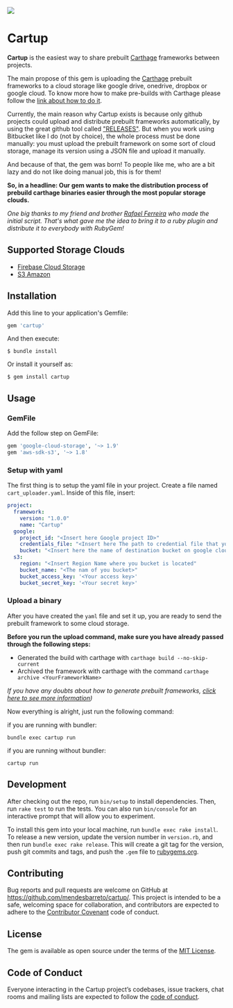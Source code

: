 ![](logo/cartup_logo.png)
# Cartup

**Cartup** is the easiest way to share prebuilt [Carthage](https://github.com/Carthage/Carthage)
frameworks between projects.

The main propose of this gem is uploading the [Carthage](https://github.com/Carthage/Carthage)
prebuilt frameworks to a cloud storage like google drive, onedrive, dropbox or google cloud.
To know more how to make pre-builds with Carthage please follow the
[link about how to do it](https://github.com/Carthage/Carthage#archive-prebuilt-frameworks-into-one-zip-file).


Currently, the main reason why Cartup exists is because only github projects could
upload and distribute prebuilt frameworks automatically, by using the great github
tool called ["RELEASES"](https://help.github.com/articles/creating-releases/).
But when you work using Bitbucket like I do (not by choice), the whole process must
be done manually: you must upload the prebuilt framework on some sort of cloud
storage, manage its version using a JSON file and upload it manually.

And because of that, the gem was born! To people like me, who are a bit lazy and
do not like doing manual job, this is for them!

**So, in a headline: Our gem wants to make the distribution process of
prebuild carthage binaries easier through the most popular storage clouds.**

*One big thanks to my friend and brother [Rafael Ferreira](https://github.com/RafaelPlantard)
who made the initial script. That's what gave me the idea to bring it to a ruby
plugin and distribute it to everybody with RubyGem!*

## Supported Storage Clouds
* [Firebase Cloud Storage](https://firebase.google.com/docs/storage/?gclid=Cj0KCQiAzfrTBRC_ARIsAJ5ps0uB9qOHR9kDhzlqReNfQlhrRJH7gWwHRCbl-XQRIJEvt9jN6ROPdxQaAohIEALw_wcB)
* [S3 Amazon](https://aws.amazon.com/s3/?sc_channel=PS&sc_campaign=acquisition_BR&sc_publisher=google&sc_medium=english_s3_b&sc_content=s3_e&sc_detail=s3%20amazon&sc_category=s3&sc_segment=89108864308&sc_matchtype=e&sc_country=BR&s_kwcid=AL!4422!3!89108864308!e!!g!!s3%20amazon&ef_id=WrKALgAABG2ITkaZ:20180321155422:s)

## Installation

Add this line to your application's Gemfile:

```ruby
gem 'cartup'
```

And then execute:

    $ bundle install

Or install it yourself as:

    $ gem install cartup

## Usage

### GemFile

Add the follow step on GemFile:

```rb
gem 'google-cloud-storage', '~> 1.9'
gem 'aws-sdk-s3', '~> 1.8'
```

### Setup with yaml

The first thing is to setup the yaml file in your project.
Create a file named ```cart_uploader.yaml```.
Inside of this file, insert:

```yaml
project:
  framework:
    version: "1.0.0"
    name: "Cartup"
  google:
    project_id: "<Insert here Google project ID>"
    credentials_file: "<Insert here The path to credential file that you download from firebase>"
    bucket: "<Insert here the name of destination bucket on google cloud>"
  s3:
    region: "<Insert Region Name where you bucket is located"
    bucket_name: "<The nam of you bucket>"
    bucket_access_key: '<Your access key>'
    bucket_secret_key: '<Your secret key>'
```
### Upload a binary

After you have created the ````yaml```` file and set it up, you are ready to send
the prebuilt framework to some cloud storage.

**Before you run the upload command, make sure you have already passed through the following steps:**
* Generated the build with carthage with ```carthage build --no-skip-current```
* Archived the framework with carthage with the command ```carthage archive <YourFrameworkName>```

*If you have any doubts about how to generate prebuilt frameworks, [click here to see more information](https://github.com/Carthage/Carthage#archive-prebuilt-frameworks-into-one-zip-file))*

Now everything is alright, just run the following command:  

if you are running with bundler:
```
bundle exec cartup run
```

if you are running without bundler:
```
cartup run
```

## Development

After checking out the repo, run `bin/setup` to install dependencies. Then, run
`rake test` to run the tests. You can also run `bin/console` for an interactive
prompt that will allow you to experiment.

To install this gem into your local machine, run `bundle exec rake install`. To
release a new version, update the version number in `version.rb`, and then run
`bundle exec rake release`. This will create a git tag for the version, push git
commits and tags, and push the `.gem` file to [rubygems.org](https://rubygems.org).

## Contributing

Bug reports and pull requests are welcome on GitHub at https://github.com/mendesbarreto/cartup/.
This project is intended to be a safe, welcoming space for collaboration, and contributors
are expected to adhere to the [Contributor Covenant](http://contributor-covenant.org) code of conduct.

## License

The gem is available as open source under the terms of the [MIT License](https://opensource.org/licenses/MIT).

## Code of Conduct

Everyone interacting in the Cartup project’s codebases, issue trackers, chat rooms
and mailing lists are expected to follow the [code of conduct](https://github.com/mendesbarreto/cartup/blob/master/CODE_OF_CONDUCT.md).
